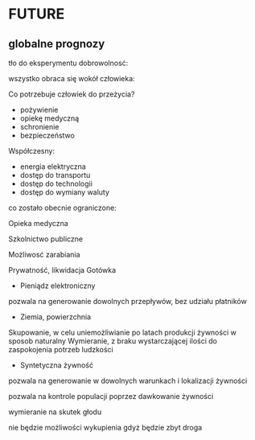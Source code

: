 # FUTURE

## globalne prognozy

tło do eksperymentu dobrowolnosć:



wszystko obraca się wokół człowieka:

Co potrzebuje człowiek do przeżycia?
+ pożywienie
+ opiekę medyczną
+ schronienie
+ bezpieczeństwo

Współczesny:
+ energia elektryczna
+ dostęp do transportu
+ dostęp do technologii
+ dostęp do wymiany waluty


co zostało obecnie ograniczone:

Opieka medyczna

Szkolnictwo publiczne

Możliwosć zarabiania

Prywatność, likwidacja Gotówka


+ Pieniądz elektroniczny

pozwala na generowanie dowolnych przepływów, bez udziału płatników





+ Ziemia, powierzchnia

Skupowanie, w celu uniemożliwianie po latach produkcji żywności w sposob naturalny
Wymieranie, z braku wystarczającej ilości do zaspokojenia potrzeb ludzkości



+ Syntetyczna żywność

pozwala na generowanie w dowolnych warunkach i lokalizacji żywności 

pozwala na kontrole populacji poprzez dawkowanie żywności

wymieranie na skutek głodu

nie będzie możliwości wykupienia gdyż będzie zbyt droga









